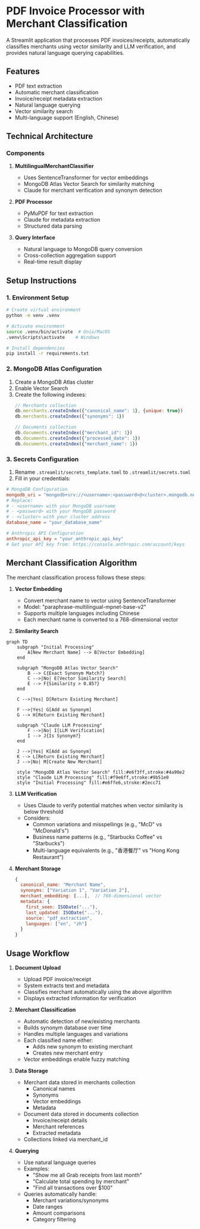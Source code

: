 # PDF Invoice Processor with Merchant Classification

A Streamlit application that processes PDF invoices/receipts, automatically classifies merchants using vector similarity and LLM verification, and provides natural language querying capabilities.

## Features

- PDF text extraction
- Automatic merchant classification
- Invoice/receipt metadata extraction
- Natural language querying
- Vector similarity search
- Multi-language support (English, Chinese)

## Technical Architecture

### Components

1. **MultilingualMerchantClassifier**
   - Uses SentenceTransformer for vector embeddings
   - MongoDB Atlas Vector Search for similarity matching
   - Claude for merchant verification and synonym detection

2. **PDF Processor**
   - PyMuPDF for text extraction
   - Claude for metadata extraction
   - Structured data parsing

3. **Query Interface**
   - Natural language to MongoDB query conversion
   - Cross-collection aggregation support
   - Real-time result display

## Setup Instructions

### 1. Environment Setup

```bash
# Create virtual environment
python -m venv .venv

# Activate environment
source .venv/bin/activate  # Unix/MacOS
.venv\Scripts\activate    # Windows

# Install dependencies
pip install -r requirements.txt
```

### 2. MongoDB Atlas Configuration

1. Create a MongoDB Atlas cluster
2. Enable Vector Search
3. Create the following indexes:
   ```javascript
   // Merchants collection
   db.merchants.createIndex({"canonical_name": 1}, {unique: true})
   db.merchants.createIndex({"synonyms": 1})

   // Documents collection
   db.documents.createIndex({"merchant_id": 1})
   db.documents.createIndex({"processed_date": 1})
   db.documents.createIndex({"merchant_name": 1})
   ```

### 3. Secrets Configuration

1. Rename `.streamlit/secrets_template.toml` to `.streamlit/secrets.toml`
2. Fill in your credentials:

```toml
# MongoDB Configuration
mongodb_uri = "mongodb+srv://<username>:<password>@<cluster>.mongodb.net/"
# Replace:
# - <username> with your MongoDB username
# - <password> with your MongoDB password
# - <cluster> with your cluster address
database_name = "your_database_name"

# Anthropic API Configuration
anthropic_api_key = "your_anthropic_api_key"
# Get your API key from: https://console.anthropic.com/account/keys
```

## Merchant Classification Algorithm

The merchant classification process follows these steps:

1. **Vector Embedding**
   - Convert merchant name to vector using SentenceTransformer
   - Model: "paraphrase-multilingual-mpnet-base-v2"
   - Supports multiple languages including Chinese
   - Each merchant name is converted to a 768-dimensional vector

2. **Similarity Search**
```mermaid
graph TD
    subgraph "Initial Processing"
        A[New Merchant Name] --> B[Vector Embedding]
    end

    subgraph "MongoDB Atlas Vector Search"
        B --> C{Exact Synonym Match?}
        C -->|No| E[Vector Similarity Search]
        E --> F{Similarity > 0.85?}
    end

    C -->|Yes| D[Return Existing Merchant]

    F -->|Yes| G[Add as Synonym]
    G --> H[Return Existing Merchant]

    subgraph "Claude LLM Processing"
        F -->|No| I[LLM Verification]
        I --> J{Is Synonym?}
    end

    J -->|Yes| K[Add as Synonym]
    K --> L[Return Existing Merchant]
    J -->|No| M[Create New Merchant]

    style "MongoDB Atlas Vector Search" fill:#e6f3ff,stroke:#4a90e2
    style "Claude LLM Processing" fill:#f9e6ff,stroke:#9b51e0
    style "Initial Processing" fill:#e6ffe6,stroke:#2ecc71
```

3. **LLM Verification**
   - Uses Claude to verify potential matches when vector similarity is below threshold
   - Considers:
     - Common variations and misspellings (e.g., "McD" vs "McDonald's")
     - Business name patterns (e.g., "Starbucks Coffee" vs "Starbucks")
     - Multi-language equivalents (e.g., "香港餐厅" vs "Hong Kong Restaurant")

4. **Merchant Storage**
   ```javascript
   {
     canonical_name: "Merchant Name",
     synonyms: ["Variation 1", "Variation 2"],
     merchant_embedding: [...],  // 768-dimensional vector
     metadata: {
       first_seen: ISODate("..."),
       last_updated: ISODate("..."),
       source: "pdf_extraction",
       languages: ["en", "zh"]
     }
   }
   ```

## Usage Workflow

1. **Document Upload**
   - Upload PDF invoice/receipt
   - System extracts text and metadata
   - Classifies merchant automatically using the above algorithm
   - Displays extracted information for verification

2. **Merchant Classification**
   - Automatic detection of new/existing merchants
   - Builds synonym database over time
   - Handles multiple languages and variations
   - Each classified name either:
     - Adds new synonym to existing merchant
     - Creates new merchant entry
   - Vector embeddings enable fuzzy matching

3. **Data Storage**
   - Merchant data stored in merchants collection
     - Canonical names
     - Synonyms
     - Vector embeddings
     - Metadata
   - Document data stored in documents collection
     - Invoice/receipt details
     - Merchant references
     - Extracted metadata
   - Collections linked via merchant_id

4. **Querying**
   - Use natural language queries
   - Examples:
     - "Show me all Grab receipts from last month"
     - "Calculate total spending by merchant"
     - "Find all transactions over $100"
   - Queries automatically handle:
     - Merchant variations/synonyms
     - Date ranges
     - Amount comparisons
     - Category filtering